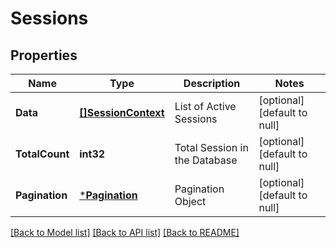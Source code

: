 # Sessions

## Properties
Name | Type | Description | Notes
------------ | ------------- | ------------- | -------------
**Data** | [**[]SessionContext**](SessionContext.md) | List of Active Sessions | [optional] [default to null]
**TotalCount** | **int32** | Total Session in the Database | [optional] [default to null]
**Pagination** | [***Pagination**](Pagination.md) | Pagination Object | [optional] [default to null]

[[Back to Model list]](../README.md#documentation-for-models) [[Back to API list]](../README.md#documentation-for-api-endpoints) [[Back to README]](../README.md)


